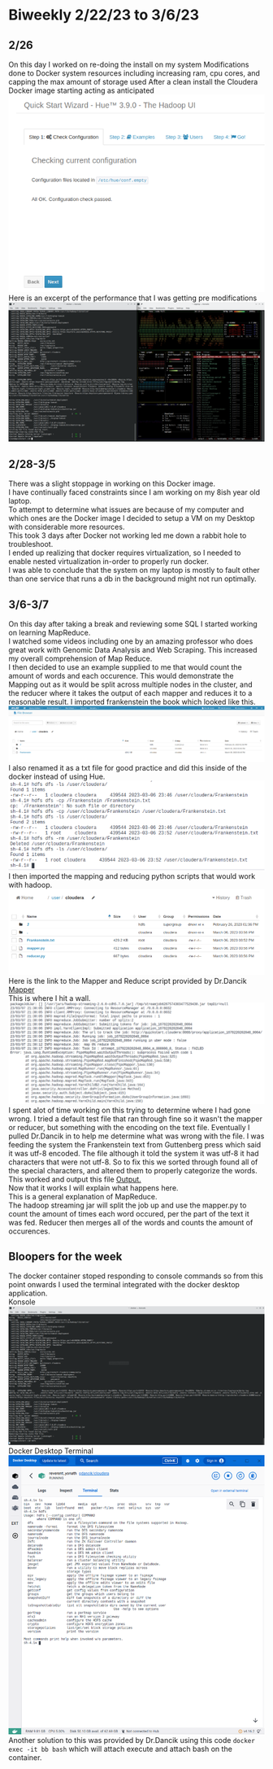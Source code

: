 # Biweekly 2/22/23 to 3/6/23
## 2/26
On this day I worked on re-doing the install on my system
Modifications done to Docker system resources including increasing ram, cpu cores, and capping the max amount of storage used
After a clean install the Cloudera Docker image starting acting as anticipated
![Finally no errors!](NoErrors.png)    
Here is an excerpt of the performance that I was getting pre modifications
![Poor performance on laptop](2-26.png)  
## 2/28-3/5
There was a slight stoppage in working on this Docker image.    
I have continually faced constraints since I am working on my 8ish year old laptop.  
To attempt to determine what issues are because of my computer and which ones are the Docker image I decided to setup a VM on my Desktop with considerable more resources.  
This took 3 days after Docker not working led me down a rabbit hole to troubleshoot.  
I ended up realizing that docker requires virtualization, so I needed to enable nested virtualization in-order to properly run docker.  
I was able to conclude that the system on my laptop is mostly to fault other than one service that runs a db in the background might not run optimally.  
## 3/6-3/7  
On this day after taking a break and reviewing some SQL I started working on learning MapReduce.  
I watched some videos including one by an amazing professor who does great work with Genomic Data Analysis and Web Scraping. This increased my overall comprehension of Map Reduce.  
I then decided to use an example supplied to me that would count the amount of words and each occurence. This would demonstrate the Mapping out as it would be split across multiple nodes in the cluster, and the reducer where it takes the output of each mapper and reduces it to a reasonable result.
I imported frankenstein the book which looked like this.  
![Saving Frankenstein](SavingFrankenstein.png)  
I also renamed it as a txt file for good practice and did this inside of the docker instead of using Hue.  
![Renaming Frankenstein](Frankensteinprep.png)  
I then imported the mapping and reducing python scripts that would work with hadoop.  
![Konsole failing to reach Docker Conatiner](MapperandReducer.png)  
Here is the link to the Mapper and Reduce script provided by Dr.Dancik
[Mapper](https://github.com/fastasjamesschool/DataScienceResearch/blob/main/WeeklyUpdates/2-22to3-6/wordcount/)  
This is where I hit a wall. 
![Wall](https://github.com/fastasjamesschool/DataScienceResearch/blob/main/WeeklyUpdates/2-22to3-6/Error1withHadoopStreaming.png)  
I spent alot of time working on this trying to determine where I had gone wrong. I tried a default test file that ran through fine so it wasn't the mapper or reducer, but something with the encoding on the text file.
Eventually I pulled Dr.Dancik in to help me determine what was wrong with the file.
I was feeding the system the Frankenstein text from Guttenberg press which said it was utf-8 encoded. The file although it told the system it was utf-8 it had characters that were not utf-8. So to fix this we sorted through found all of the special characters, and altered them to properly categorize the words.  
This worked and output this file
[Output.](https://github.com/fastasjamesschool/DataScienceResearch/blob/main/WeeklyUpdates/2-22to3-6/wordcount/part-00000)  
Now that it works I will explain what happens here.  
This is a general explanation of MapReduce.  
The hadoop streaming jar will split the job up and use the mapper.py to count the amount of times each word occured, per the part of the text it was fed. Reducer then merges all of the words and counts the amount of occurences.  
## Bloopers for the week  
The docker container stoped responding to console commands so from this point onwards I used the terminal integrated with the docker desktop application.  
Konsole  
![Konsole failing to reach Docker Conatiner](3-6Thisisgettingfrustrating.png)  
Docker Desktop Terminal  
![Docker Desktop Terminal becoming the new default](3-6DockerDesktop.png)  
Another solution to this was provided by Dr.Dancik using this code `docker exec -it bb bash` which will attach execute and attach bash on the container.  
